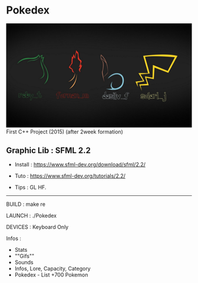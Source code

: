 # Pokedex
![](./rushPokedexEpitech2015/rendu/ressources/images/mainmenu.jpg)
First C++ Project (2015) (after 2week formation)

Graphic Lib : SFML 2.2
-------------------------------------------------
 * Install : https://www.sfml-dev.org/download/sfml/2.2/

 * Tuto : https://www.sfml-dev.org/tutorials/2.2/

 * Tips : GL HF.
-------------------------------------------------



BUILD : make re

LAUNCH : ./Pokedex

DEVICES : Keyboard Only

Infos : 
- Stats
- ""Gifs""
- Sounds
- Infos, Lore, Capacity, Category
- Pokedex - List +700 Pokemon
